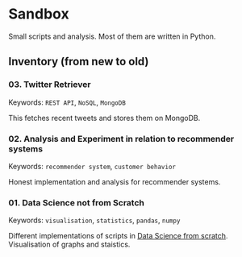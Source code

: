 # Sandbox

Small scripts and analysis. Most of them are written in Python.

## Inventory (from new to old)

### 03. Twitter Retriever

Keywords: `REST API`, `NoSQL`, `MongoDB`

This fetches recent tweets and stores them on MongoDB.

### 02. Analysis and Experiment in relation to recommender systems

Keywords: `recommender system`, `customer behavior`

Honest implementation and analysis for recommender systems.

### 01. Data Science not from Scratch

Keywords: `visualisation`, `statistics`, `pandas`, `numpy`

Different implementations of scripts in
[Data Science from scratch](http://shop.oreilly.com/product/0636920033400.do).
Visualisation of graphs and staistics.
 
 
